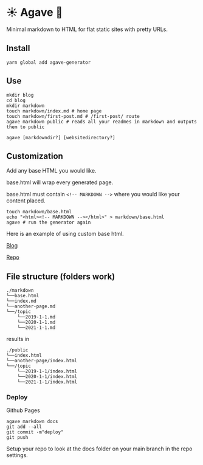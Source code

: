 # ☀️ Agave 🍯

Minimal markdown to HTML for flat static sites with pretty URLs.

## Install

```
yarn global add agave-generator
```

## Use

```shell
mkdir blog
cd blog
mkdir markdown
touch markdown/index.md # home page
touch markdown/first-post.md # /first-post/ route
agave markdown public # reads all your readmes in markdown and outputs them to public
```

```shell
agave [markdowndir?] [websitedirectory?]
```

## Customization

Add any base HTML you would like.

base.html will wrap every generated page.

base.html must contain `<!-- MARKDOWN -->` where you would like your content placed.

```shell
touch markdown/base.html
echo "<html><!-- MARKDOWN --></html>" > markdown/base.html
agave # run the generator again
```

Here is an example of using custom base html.

[Blog](https://jottenlips.github.io/)

[Repo](https://github.com/jottenlips/jottenlips.github.io)

## File structure (folders work)

```
./markdown
└──base.html
└──index.md
└──another-page.md
└──/topic
    └──2019-1-1.md
    └──2020-1-1.md
    └──2021-1-1.md
```

results in

```
./public
└──index.html
└──another-page/index.html
└──/topic
    └──2019-1-1/index.html
    └──2020-1-1/index.html
    └──2021-1-1/index.html
```

### Deploy

Github Pages

```shell
agave markdown docs
git add --all
git commit -m"deploy"
git push
```

Setup your repo to look at the docs folder on your main branch in the repo settings.

